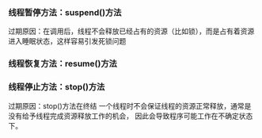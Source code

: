
### 线程暂停方法：suspend()方法
过期原因：在调用后，线程不会释放已经占有的资源（比如锁），而是占有着资源进入睡眠状态，这样容易引发死锁问题
### 线程恢复方法：resume()方法

### 线程停止方法：stop()方法
过期原因：stop()方法在终结
一个线程时不会保证线程的资源正常释放，通常是没有给予线程完成资源释放工作的机会，
因此会导致程序可能工作在不确定状态下。

